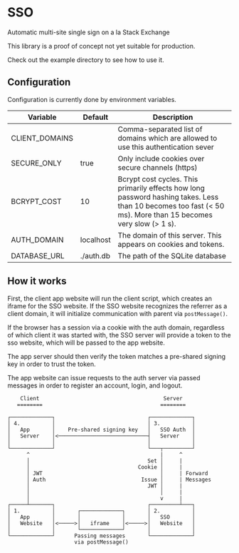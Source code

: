 SSO
===

Automatic multi-site single sign on a la Stack Exchange

This library is a proof of concept not yet suitable for production.

Check out the example directory to see how to use it.

## Configuration

Configuration is currently done by environment variables.

| Variable | Default | Description |
|----------|---------|-------------|
| CLIENT_DOMAINS | | Comma-separated list of domains which are allowed to use this authentication sever |
| SECURE_ONLY | true | Only include cookies over secure channels (https) |
| BCRYPT_COST | 10 | Bcrypt cost cycles. This primarily effects how long password hashing takes. Less than 10 becomes too fast (< 50 ms). More than 15 becomes very slow (> 1 s). |
| AUTH_DOMAIN | localhost | The domain of this server. This appears on cookies and tokens. |
| DATABASE_URL | ./auth.db | The path of the SQLite database |


## How it works

First, the client app website will run the client script, which creates an
iframe for the SSO website. If the SSO website recognizes the referrer as a
client domain, it will initialize communication with parent via `postMessage()`.

If the browser has a session via a cookie with the auth domain, regardless of
which client it was started with, the SSO server will provide a token to the
sso website, which will be passed to the app website.

The app server should then verify the token matches a pre-shared signing key in
order to trust the token.

The app website can issue requests to the auth server via passed messages in 
order to register an account, login, and logout.



        Client                                       Server
       ========                                     ========

    ┌─────────────┐                             ┌─────────────┐
    │ 4.          │                             │ 3.          │
    │   App       │    Pre-shared signing key   │   SSO Auth  │
    │   Server    │<────────────────────────────┤   Server    │
    │             │                             │             │
    └─────────────┘                             └───┬─────────┘
          ^                                         |     ^
          │                                     Set │     |
          │                                  Cookie │     |
          │ JWT                                     │     | Forward
          │ Auth                              Issue │     | Messages
          │                                     JWT │     |
          │                                         │     |
          │                                         v     |
    ┌─────┴───────┐                             ┌─────────┴───┐
    │ 1.          │       ┌─────────────┐       │ 2.          │
    │   App       │       │             │       │   SSO       │
    │   Website   │<─────>│   iframe    │<─────>│   Website   │
    │             │       └─────────────┘       │             │
    └─────────────┘      Passing messages       └─────────────┘
                         via postMessage()


